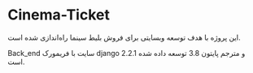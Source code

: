 ﻿# Cinema-Ticket
این پروژه با هدف توسعه وبسایتی برای فروش بلیط سینما راه‌اندازی شده است.

Back_end سایت با فریمورک django 2.2.1  و مترجم پایتون 3.8 توسعه داده شده است.
